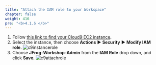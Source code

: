 ```yaml
---
title: "Attach the IAM role to your Workspace"
chapter: false
weight: 416
pre: "<b>4.1.6 </b>"
---
```


1. Follow [this link to find your Cloud9 EC2 instance](https://console.aws.amazon.com/ec2/v2/home?#Instances:sort=desc:launchTime).
1. Select the instance, then choose **Actions** ► **Security** ► **Modify IAM role**.
![c9instancerole](/images/c9instancerole.png)
1. Choose **JFrog-Workshop-Admin** from the **IAM Role** drop down, and click **Save**.
![c9attachrole](/images/c9attachrole.png)
